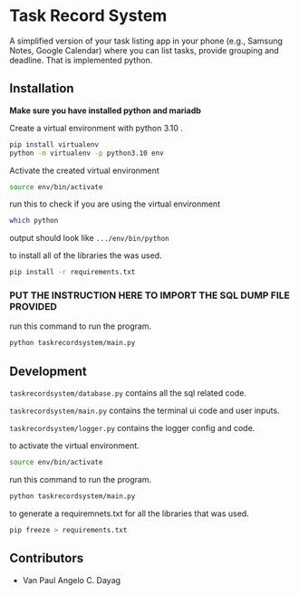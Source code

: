 # Task Record System

A simplified version of your task listing app in your phone (e.g., Samsung Notes, Google Calendar) where you can list tasks, provide grouping and deadline. That is implemented python.

## Installation

**Make sure you have installed python and mariadb**

Create a virtual environment with python 3.10 .

```bash
pip install virtualenv
python -m virtualenv -p python3.10 env
```

Activate the created virtual environment

```bash
source env/bin/activate
```

run this to check if you are using the virtual environment

```bash
which python
```

output should look like `.../env/bin/python`

to install all of the libraries the was used.

```bash
pip install -r requirements.txt
```

### PUT THE INSTRUCTION HERE TO IMPORT THE SQL DUMP FILE PROVIDED

run this command to run the program.

```bash
python taskrecordsystem/main.py
```

## Development

`taskrecordsystem/database.py` contains all the sql related code.

`taskrecordsystem/main.py` contains the terminal ui code and user inputs.

`taskrecordsystem/logger.py` contains the logger config and code.

to activate the virtual environment.

```bash
source env/bin/activate
```
run this command to run the program.

```bash
python taskrecordsystem/main.py
```

to generate a requiremnets.txt for all the libraries that was used.

```bash
pip freeze > requirements.txt
```

## Contributors

- Van Paul Angelo C. Dayag